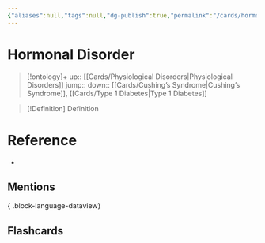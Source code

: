 ```yaml
---
{"aliases":null,"tags":null,"dg-publish":true,"permalink":"/cards/hormonal-disorder/","dgPassFrontmatter":true}
---
```


# Hormonal Disorder

> [!ontology]+
> up:: [[Cards/Physiological Disorders\|Physiological Disorders]]
> jump:: 
> down:: [[Cards/Cushing’s Syndrome\|Cushing’s Syndrome]], [[Cards/Type 1 Diabetes\|Type 1 Diabetes]]

> [!Definition] Definition

# Reference

- 

## Mentions


{ .block-language-dataview}

## Flashcards